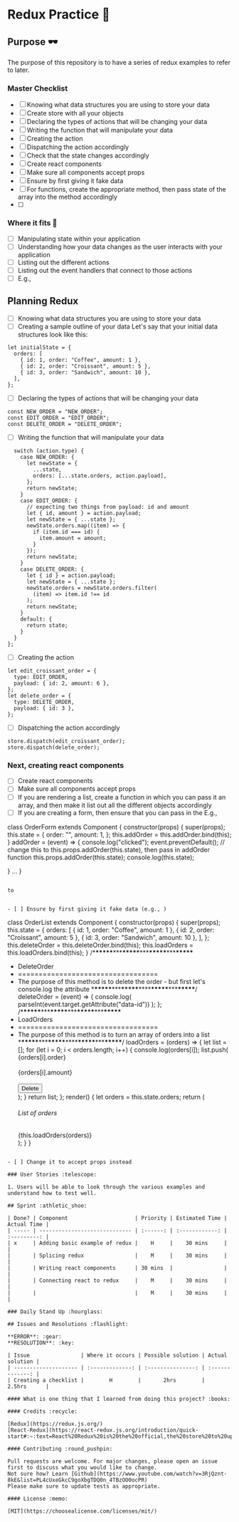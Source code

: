 # Redux Practice :rocket:

## Purpose :dark_sunglasses:

The purpose of this repository is to have a series of redux examples to refer to later.

### Master Checklist

- [ ] Knowing what data structures you are using to store your data
- [ ] Create store with all your objects
- [ ] Declaring the types of actions that will be changing your data
- [ ] Writing the function that will manipulate your data
- [ ] Creating the action
- [ ] Dispatching the action accordingly
- [ ] Check that the state changes accordingly
- [ ] Create react components
- [ ] Make sure all components accept props
- [ ] Ensure by first giving it fake data
- [ ] For functions, create the appropriate method, then pass state of the array into the method accordingly
- [ ]

### Where it fits :paperclip:

- [ ] Manipulating state within your application
- [ ] Understanding how your data changes as the user interacts with your application
- [ ] Listing out the different actions
- [ ] Listing out the event handlers that connect to those actions
- [ ] E.g.,

## Planning Redux

- [ ] Knowing what data structures you are using to store your data
- [ ] Creating a sample outline of your data
      Let's say that your initial data structures look like this:

```
let initialState = {
  orders: [
    { id: 1, order: "Coffee", amount: 1 },
    { id: 2, order: "Croissant", amount: 5 },
    { id: 3, order: "Sandwich", amount: 10 },
  ],
};

```

- [ ] Declaring the types of actions that will be changing your data

```
const NEW_ORDER = "NEW_ORDER";
const EDIT_ORDER = "EDIT_ORDER";
const DELETE_ORDER = "DELETE_ORDER";

```

- [ ] Writing the function that will manipulate your data

```let reducer = (state = initialState, action) => {
  switch (action.type) {
    case NEW_ORDER: {
      let newState = {
        ...state,
        orders: [...state.orders, action.payload],
      };
      return newState;
    }
    case EDIT_ORDER: {
      // expecting two things from payload: id and amount
      let { id, amount } = action.payload;
      let newState = { ...state };
      newState.orders.map((item) => {
        if (item.id === id) {
          item.amount = amount;
        }
      });
      return newState;
    }
    case DELETE_ORDER: {
      let { id } = action.payload;
      let newState = { ...state };
      newState.orders = newState.orders.filter(
        (item) => item.id !== id
      );
      return newState;
    }
    default: {
      return state;
    }
  }
};
```

- [ ] Creating the action

```
let edit_croissant_order = {
  type: EDIT_ORDER,
  payload: { id: 2, amount: 6 },
};
let delete_order = {
  type: DELETE_ORDER,
  payload: { id: 3 },
};
```

- [ ] Dispatching the action accordingly

```
store.dispatch(edit_croissant_order);
store.dispatch(delete_order);
```

### Next, creating react components

- [ ] Create react components
- [ ] Make sure all components accept props
- [ ] If you are rendering a list, create a function in which you can pass it an array, and then make it list out all the different objects accordingly
- [ ] If you are creating a form, then ensure that you can pass in the
      E.g.,

class OrderForm extends Component {
constructor(props) {
super(props);
this.state = {
order: "",
amount: 1,
};
this.addOrder = this.addOrder.bind(this);
}
addOrder = (event) => {
console.log("clicked");
event.preventDefault();
// change this to this.props.addOrder(this.state), then pass in addOrder function
this.props.addOrder(this.state);
console.log(this.state);

} ...
}

```

to

```

```

- [ ] Ensure by first giving it fake data (e.g., )

```

class OrderList extends Component {
constructor(props) {
super(props);
this.state = {
orders: [
{ id: 1, order: "Coffee", amount: 1 },
{ id: 2, order: "Croissant", amount: 5 },
{ id: 3, order: "Sandwich", amount: 10 },
],
};
this.deleteOrder = this.deleteOrder.bind(this);
this.loadOrders = this.loadOrders.bind(this);
}
/\***\*\*\*\*\***\*\*\***\*\*\*\*\***\*\*\***\*\*\*\*\***\*\*\***\*\*\*\*\***

- DeleteOrder
- ==================================
- The purpose of this method is to delete the order - but first let's console.log the attribute \***\*\*\*\*\***\*\*\***\*\*\*\*\***\*\*\*\***\*\*\*\*\***\*\*\***\*\*\*\*\***/
  deleteOrder = (event) => {
  console.log(
  parseInt(event.target.getAttribute("data-id"))
  );
  };
  /\***\*\*\*\*\***\*\*\***\*\*\*\*\***\*\*\***\*\*\*\*\***\*\*\***\*\*\*\*\***
- LoadOrders
- ==================================
- The purpose of this method is to turn an array of orders into a list \***\*\*\*\*\***\*\*\***\*\*\*\*\***\*\*\*\***\*\*\*\*\***\*\*\***\*\*\*\*\***/
  loadOrders = (orders) => {
  let list = [];
  for (let i = 0; i < orders.length; i++) {
  console.log(orders[i]);
  list.push(
  <div className="card">
  <div className="card-body" key={i.toString()}>
  <div>{orders[i].order}</div>
  <br />
  <div>{orders[i].amount}</div>
  <br />
  <button
                type="button"
                data-id={orders[i].id}
                onClick={this.deleteOrder}
                className="btn btn-outline-dark waves-effect"
              >
  Delete
  </button>
  </div>
  </div>
  );
  }
  return list;
  };
  render() {
  let orders = this.state.orders;
  return (
  <div>
  <h6>List of orders</h6>
  {this.loadOrders(orders)}
  </div>
  );
  }
  }

```

- [ ] Change it to accept props instead

### User Stories :telescope:

1. Users will be able to look through the various examples and understand how to test well.

## Sprint :athletic_shoe:

| Done? | Component                     | Priority | Estimated Time | Actual Time |
| ----- | ----------------------------- | :------: | :------------: | :---------: |
| x     | Adding basic example of redux |    H     |    30 mins     |             |
|       | Splicing redux                |    M     |    30 mins     |             |
|       | Writing react components      | 30 mins  |                |             |
|       | Connecting react to redux     |    M     |    30 mins     |             |
|       |                               |    M     |    30 mins     |             |

### Daily Stand Up :hourglass:

## Issues and Resolutions :flashlight:

**ERROR**: :gear:
**RESOLUTION**: :key:

| Issue                | Where it occurs | Possible solution | Actual solution |
| -------------------- | :-------------: | :---------------: | :-------------: |
| Creating a checklist |        H        |       2hrs        |     2.5hrs      |

#### What is one thing that I learned from doing this project? :books:

#### Credits :recycle:

[Redux](https://redux.js.org/)
[React-Redux](https://react-redux.js.org/introduction/quick-start#:~:text=React%20Redux%20is%20the%20official,the%20store%20to%20update%20data.)

#### Contributing :round_pushpin:

Pull requests are welcome. For major changes, please open an issue first to discuss what you would like to change.
Not sure how? Learn [Github](https://www.youtube.com/watch?v=3RjQznt-8kE&list=PL4cUxeGkcC9goXbgTDQ0n_4TBzOO0ocPR)
Please make sure to update tests as appropriate.

#### License :memo:

[MIT](https://choosealicense.com/licenses/mit/)
```
